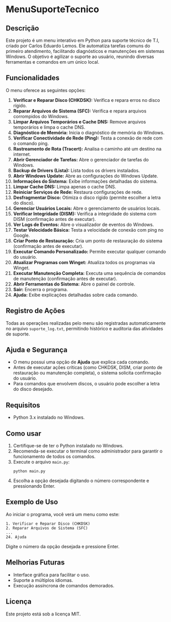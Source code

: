 # MenuSuporteTecnico

## Descrição

Este projeto é um menu interativo em Python para suporte técnico de T.I, criado por Carlos Eduardo Lemos. Ele automatiza tarefas comuns do primeiro atendimento, facilitando diagnósticos e manutenções em sistemas Windows. O objetivo é agilizar o suporte ao usuário, reunindo diversas ferramentas e comandos em um único local.

## Funcionalidades

O menu oferece as seguintes opções:

1. **Verificar e Reparar Disco (CHKDSK):** Verifica e repara erros no disco rígido.
2. **Reparar Arquivos de Sistema (SFC):** Verifica e repara arquivos corrompidos do Windows.
3. **Limpar Arquivos Temporários e Cache DNS:** Remove arquivos temporários e limpa o cache DNS.
4. **Diagnóstico de Memória:** Inicia o diagnóstico de memória do Windows.
5. **Verificar Conectividade de Rede (Ping):** Testa a conexão de rede com o comando ping.
6. **Rastreamento de Rota (Tracert):** Analisa o caminho até um destino na internet.
7. **Abrir Gerenciador de Tarefas:** Abre o gerenciador de tarefas do Windows.
8. **Backup de Drivers (Lista):** Lista todos os drivers instalados.
9. **Abrir Windows Update:** Abre as configurações do Windows Update.
10. **Informações do Sistema:** Exibe informações detalhadas do sistema.
11. **Limpar Cache DNS:** Limpa apenas o cache DNS.
12. **Reiniciar Serviços de Rede:** Restaura configurações de rede.
13. **Desfragmentar Disco:** Otimiza o disco rígido (permite escolher a letra do disco).
14. **Gerenciar Usuários Locais:** Abre o gerenciamento de usuários locais.
15. **Verificar Integridade (DISM):** Verifica a integridade do sistema com DISM (confirmação antes de executar).
16. **Ver Logs de Eventos:** Abre o visualizador de eventos do Windows.
17. **Testar Velocidade Básica:** Testa a velocidade de conexão com ping no Google.
18. **Criar Ponto de Restauração:** Cria um ponto de restauração do sistema (confirmação antes de executar).
19. **Executar Comando Personalizado:** Permite executar qualquer comando do usuário.
20. **Atualizar Programas com Winget:** Atualiza todos os programas via Winget.
21. **Executar Manutenção Completa:** Executa uma sequência de comandos de manutenção (confirmação antes de executar).
22. **Abrir Ferramentas do Sistema:** Abre o painel de controle.
23. **Sair:** Encerra o programa.
24. **Ajuda:** Exibe explicações detalhadas sobre cada comando.

## Registro de Ações

Todas as operações realizadas pelo menu são registradas automaticamente no arquivo `suporte_log.txt`, permitindo histórico e auditoria das atividades de suporte.

## Ajuda e Segurança

- O menu possui uma opção de **Ajuda** que explica cada comando.
- Antes de executar ações críticas (como CHKDSK, DISM, criar ponto de restauração ou manutenção completa), o sistema solicita confirmação do usuário.
- Para comandos que envolvem discos, o usuário pode escolher a letra do disco desejado.

## Requisitos

- Python 3.x instalado no Windows.

## Como usar

1. Certifique-se de ter o Python instalado no Windows.
2. Recomenda-se executar o terminal como administrador para garantir o funcionamento de todos os comandos.
3. Execute o arquivo `main.py`:
   ```
   python main.py
   ```
4. Escolha a opção desejada digitando o número correspondente e pressionando Enter.

## Exemplo de Uso

Ao iniciar o programa, você verá um menu como este:

```
1. Verificar e Reparar Disco (CHKDSK)
2. Reparar Arquivos de Sistema (SFC)
...
24. Ajuda
```

Digite o número da opção desejada e pressione Enter.

## Melhorias Futuras

- Interface gráfica para facilitar o uso.
- Suporte a múltiplos idiomas.
- Execução assíncrona de comandos demorados.

## Licença

Este projeto está sob a licença MIT.

